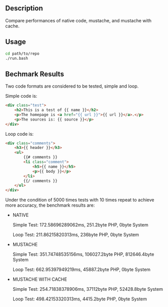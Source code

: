 ## Description

Compare performances of native code, mustache, and mustache with cache.

## Usage

```bash
cd path/to/repo
./run.bash
```

## Bechmark Results

Two code formats are considered to be tested, simple and loop.

Simple code is:

```html
<div class="test">
    <h2>This is a test of {{ name }}</h2>
    <p>The homepage is <a href="{{ url }}">{{ url }}</a>.</p>
    <p>The sources is: {{ source }}</p>
</div>
```

Loop code is:

```html
<div class="comments">
    <h3>{{ header }}</h3>
    <ul>
        {{# comments }}
        <li class="comment">
            <h5>{{ name }}</h5>
            <p>{{ body }}</p>
        </li>
        {{/ comments }}
    </ul>
</div>
```

Under the condition of 5000 times tests with 10 times repeat to achieve more accuracy, the benchmark results are:

-   NATIVE

    Simple Test: 172.58696289062ms, 251.2byte PHP, 0byte System

    Loop Test: 211.86215820313ms, 236byte PHP, 0byte System

-   MUSTACHE

    Simple Test: 351.74748535156ms, 106027.2byte PHP, 812646.4byte System

    Loop Test: 662.95397949219ms, 45887.2byte PHP, 0byte System

-   MUSTACHE WITH CACHE

    Simple Test: 254.71838378906ms, 37112byte PHP, 52428.8byte System

    Loop Test: 498.42153320313ms, 4415.2byte PHP, 0byte System
